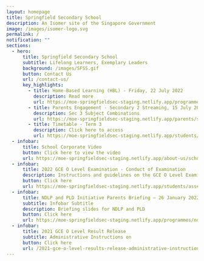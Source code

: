 ```yaml
---
layout: homepage
title: Springfield Secondary School
description: An Isomer site of the Singapore Government
image: /images/isomer-logo.svg
permalink: /
notification: ""
sections:
  - hero:
      title: Springfield Secondary School
      subtitle: Lifelong Learners, Exemplary Leaders
      background: /images/SFSS.gif
      button: Contact Us
      url: /contact-us/
      key_highlights:
        - title: Home-Based Learning (HBL) - Friday, 22 July 2022
          description: Read more
          url: https://moe-springfieldsec-staging.netlify.app/programmes/home-based-learning
        - title: Parents Engagement - Secondary 2 Streaming, 15 July 2022
          description: Sec 3 Subject Combinations
          url: https://moe-springfieldsec-staging.netlify.app/parents/secondary-2/secondary-2-streaming-2022
        - title: Timetable - Term 3
          description: Click here to access
          url: https://moe-springfieldsec-staging.netlify.app/students/class-timetable-2022
  - infobar:
      title: School Corporate Video
      button: Click here to view the video
      url: https://moe-springfieldsec-staging.netlify.app/about-us/school-corporate-video
  - infobar:
      title: 2022 GCE O Level Examination - Conduct of Examination
      description: Instructions and guidelines on the GCE O Level Examinations
      button: Click here
      url: https://moe-springfieldsec-staging.netlify.app/students/assessment-2022/gce-n-a-n-t-o-level-examinations
  - infobar:
      title: NDLP and PLD Initiative Parents Briefing – 26 January 2022
      subtitle: Infobar Subtitle
      description: Briefing slides for NDLP and PLD
      button: Click here
      url: https://moe-springfieldsec-staging.netlify.app/programmes/ndlp/ndlp-n-pld-initiative-parents-briefing-26-jan-2022
  - infobar:
      title: 2021 GCE O Level Result Release
      subtitle: Administrative Instructions on
      button: Click here
      url: /2021-gce-o-level-results-release-administrative-instructions
---
```

